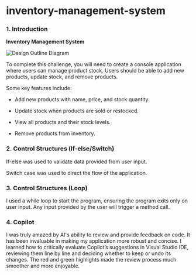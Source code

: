 # inventory-management-system
### 1. Introduction

**Inventory Management System**

![Design Outline Diagram](https://github.com/user-attachments/assets/16270de7-5d9d-4e76-bd45-5543087e4fcf)

To complete this challenge, you will need to create a console application where users can manage product stock. Users should be able to add new products, update stock, and remove products.

Some key features include:

- Add new products with name, price, and stock quantity.

- Update stock when products are sold or restocked.

- View all products and their stock levels.

- Remove products from inventory.

### 2. Control Structures (If-else/Switch)

If-else was used to validate data provided from user input.

Switch case was used to direct the flow of the application.

### 3. Control Structures (Loop)

I used a while loop to start the program, ensuring the program exits only on user input. Any input provided by the user will trigger a method call.

### 4. Copilot

I was truly amazed by AI's ability to review and provide feedback on code. It has been invaluable in making my application more robust and concise. I learned how to critically evaluate Copilot’s suggestions in Visual Studio IDE, reviewing them line by line and deciding whether to keep or undo its changes. The red and green highlights made the review process much smoother and more enjoyable.
